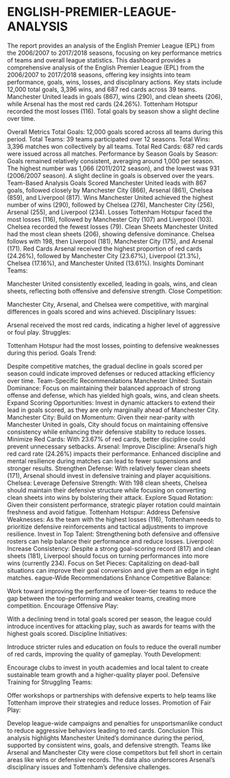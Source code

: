 # ENGLISH-PREMIER-LEAGUE-ANALYSIS
The report provides an analysis of the English Premier League (EPL) from the 2006/2007 to 2017/2018 seasons, focusing on key performance metrics of teams and overall league statistics.
This dashboard provides a comprehensive analysis of the English Premier League (EPL) from the 2006/2007 to 2017/2018 seasons, offering key insights into team performance, goals, wins, losses, and disciplinary actions. Key stats include 12,000 total goals, 3,396 wins, and 687 red cards across 39 teams. Manchester United leads in goals (867), wins (290), and clean sheets (206), while Arsenal has the most red cards (24.26%). Tottenham Hotspur recorded the most losses (116). Total goals by season show a slight decline over time.

Overall Metrics
Total Goals: 12,000 goals scored across all teams during this period.
Total Teams: 39 teams participated over 12 seasons.
Total Wins: 3,396 matches won collectively by all teams.
Total Red Cards: 687 red cards were issued across all matches.
Performance by Season
Goals by Season:
Goals remained relatively consistent, averaging around 1,000 per season. The highest number was 1,066 (2011/2012 season), and the lowest was 931 (2006/2007 season).
A slight decline in goals is observed over the years.
Team-Based Analysis
Goals Scored
Manchester United leads with 867 goals, followed closely by Manchester City (866), Arsenal (861), Chelsea (859), and Liverpool (817).
Wins
Manchester United achieved the highest number of wins (290), followed by Chelsea (276), Manchester City (256), Arsenal (255), and Liverpool (234).
Losses
Tottenham Hotspur faced the most losses (116), followed by Manchester City (107) and Liverpool (103). Chelsea recorded the fewest losses (79).
Clean Sheets
Manchester United had the most clean sheets (206), showing defensive dominance. Chelsea follows with 198, then Liverpool (181), Manchester City (175), and Arsenal (171).
Red Cards
Arsenal received the highest proportion of red cards (24.26%), followed by Manchester City (23.67%), Liverpool (21.3%), Chelsea (17.16%), and Manchester United (13.61%).
Insights
Dominant Teams:

Manchester United consistently excelled, leading in goals, wins, and clean sheets, reflecting both offensive and defensive strength.
Close Competition:

Manchester City, Arsenal, and Chelsea were competitive, with marginal differences in goals scored and wins achieved.
Disciplinary Issues:

Arsenal received the most red cards, indicating a higher level of aggressive or foul play.
Struggles:

Tottenham Hotspur had the most losses, pointing to defensive weaknesses during this period.
Goals Trend:

Despite competitive matches, the gradual decline in goals scored per season could indicate improved defenses or reduced attacking efficiency over time.
Team-Specific Recommendations
Manchester United:
Sustain Dominance: Focus on maintaining their balanced approach of strong offense and defense, which has yielded high goals, wins, and clean sheets.
Expand Scoring Opportunities: Invest in dynamic attackers to extend their lead in goals scored, as they are only marginally ahead of Manchester City.
Manchester City:
Build on Momentum: Given their near-parity with Manchester United in goals, City should focus on maintaining offensive consistency while enhancing their defensive stability to reduce losses.
Minimize Red Cards: With 23.67% of red cards, better discipline could prevent unnecessary setbacks.
Arsenal:
Improve Discipline: Arsenal’s high red card rate (24.26%) impacts their performance. Enhanced discipline and mental resilience during matches can lead to fewer suspensions and stronger results.
Strengthen Defense: With relatively fewer clean sheets (171), Arsenal should invest in defensive training and player acquisitions.
Chelsea:
Leverage Defensive Strength: With 198 clean sheets, Chelsea should maintain their defensive structure while focusing on converting clean sheets into wins by bolstering their attack.
Explore Squad Rotation: Given their consistent performance, strategic player rotation could maintain freshness and avoid fatigue.
Tottenham Hotspur:
Address Defensive Weaknesses: As the team with the highest losses (116), Tottenham needs to prioritize defensive reinforcements and tactical adjustments to improve resilience.
Invest in Top Talent: Strengthening both defensive and offensive rosters can help balance their performance and reduce losses.
Liverpool:
Increase Consistency: Despite a strong goal-scoring record (817) and clean sheets (181), Liverpool should focus on turning performances into more wins (currently 234).
Focus on Set Pieces: Capitalizing on dead-ball situations can improve their goal conversion and give them an edge in tight matches.
eague-Wide Recommendations
Enhance Competitive Balance:

Work toward improving the performance of lower-tier teams to reduce the gap between the top-performing and weaker teams, creating more competition.
Encourage Offensive Play:

With a declining trend in total goals scored per season, the league could introduce incentives for attacking play, such as awards for teams with the highest goals scored.
Discipline Initiatives:

Introduce stricter rules and education on fouls to reduce the overall number of red cards, improving the quality of gameplay.
Youth Development:

Encourage clubs to invest in youth academies and local talent to create sustainable team growth and a higher-quality player pool.
Defensive Training for Struggling Teams:

Offer workshops or partnerships with defensive experts to help teams like Tottenham improve their strategies and reduce losses.
Promotion of Fair Play:

Develop league-wide campaigns and penalties for unsportsmanlike conduct to reduce aggressive behaviors leading to red cards.
Conclusion
This analysis highlights Manchester United’s dominance during the period, supported by consistent wins, goals, and defensive strength. Teams like Arsenal and Manchester City were close competitors but fell short in certain areas like wins or defensive records. The data also underscores Arsenal’s disciplinary issues and Tottenham’s defensive challenges.
